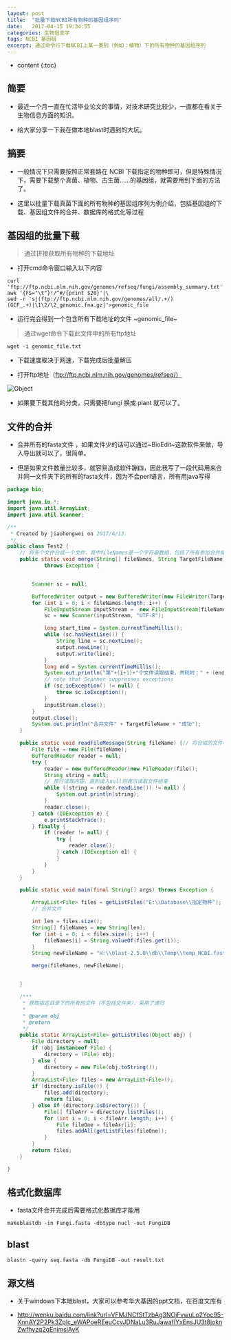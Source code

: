 ```yaml
---
layout: post
title:  "批量下载NCBI所有物种的基因组序列"
date:   2017-04-15 19:34:55
categories: 生物信息学
tags: NCBI 基因组
excerpt: 通过命令行下载NCBI上某一类别（例如：植物）下的所有物种的基因组序列
---
```


* content
{:toc}

## 简要

*   最近一个月一直在忙活毕业论文的事情，对技术研究比较少，一直都在看关于生物信息方面的知识。

*   给大家分享一下我在做本地blast时遇到的大坑。


## 摘要

*   一般情况下只需要按照正常套路在 NCBI 下载指定的物种即可，但是特殊情况下，需要下载整个真菌、植物、古生菌……的基因组，就需要用到下面的方法了。

*   这里以批量下载真菌下面的所有物种的基因组序列为例介绍，包括基因组的下载、基因组文件的合并、数据库的格式化等过程


##  基因组的批量下载

>   通过拼接获取所有物种的下载地址

*   打开cmd命令窗口输入以下内容

```shell
curl 'ftp://ftp.ncbi.nlm.nih.gov/genomes/refseq/fungi/assembly_summary.txt'|\ 
awk '{FS="\t"}!/^#/{print $20}'|\  
sed -r 's|(ftp://ftp.ncbi.nlm.nih.gov/genomes/all/.+/)(GCF_.+)|\1\2/\2_genomic.fna.gz|'>genomic_file
```

*   运行完会得到一个包含所有下载地址的文件 ~genomic_file~

>   通过wget命令下载此文件中的所有ftp地址

```shell
wget -i genomic_file.txt
```

*   下载速度取决于网速，下载完成后批量解压

*   打开ftp地址（ftp://ftp.ncbi.nlm.nih.gov/genomes/refseq/）
    
![Object](http://jiaohongwei.github.io/images/2017-04/20170426173125.png)


*   如果要下载其他的分类，只需要把fungi 换成 plant 就可以了。

##  文件的合并

*   合并所有的fasta文件 ，如果文件少的话可以通过~BioEdit~这款软件来做，导入导出就可以了，很简单。

*   但是如果文件数量比较多，就容易造成软件蹦四，因此我写了一段代码用来合并同一文件夹下的所有的fasta文件，因为不会perl语言，所有用java写得

```java
package bio;

import java.io.*;
import java.util.ArrayList;
import java.util.Scanner;

/**
 * Created by jiaohongwei on 2017/4/13.
 */
public class Test2 {
    // 将多个文件合成一个文件，其中fileNames是一个字符串数组，包括了所有参加合并操作的文件的全路径，TargetFileName指的是合成后的文件的全路径
    public static void merge(String[] fileNames, String TargetFileName)
            throws Exception {


        Scanner sc = null;

        BufferedWriter output = new BufferedWriter(new FileWriter(TargetFileName));
        for (int i = 0; i < fileNames.length; i++) {
            FileInputStream inputStream =  new FileInputStream(fileNames[i]);
            sc = new Scanner(inputStream, "UTF-8");

            long start_time = System.currentTimeMillis();
            while (sc.hasNextLine()) {
                String line = sc.nextLine();
                output.newLine();
                output.write(line);
            }
            long end = System.currentTimeMillis();
            System.out.println("第"+(i+1)+"个文件读取结束，共耗时：" + (end - start_time) / 1000 + "s");
            // note that Scanner suppresses exceptions
            if (sc.ioException() != null) {
                throw sc.ioException();
            }
            inputStream.close();
        }
        output.close();
        System.out.println("合并文件" + TargetFileName + "成功");
    }

    public static void readFileMessage(String fileName) {// 将合成的文件中的内容读出
        File file = new File(fileName);
        BufferedReader reader = null;
        try {
            reader = new BufferedReader(new FileReader(file));
            String string = null;
            // 按行读取内容，直到读入null则表示读取文件结束
            while ((string = reader.readLine()) != null) {
                System.out.println(string);
            }
            reader.close();
        } catch (IOException e) {
            e.printStackTrace();
        } finally {
            if (reader != null) {
                try {
                    reader.close();
                } catch (IOException e1) {
                }
            }
        }
    }

    public static void main(final String[] args) throws Exception {

        ArrayList<File> files = getListFiles("E:\\Database\\指定物种");
        // 合并文件

        int len = files.size();
        String[] fileNames = new String[len];
        for (int i = 0; i < files.size(); i++) {
            fileNames[i] = String.valueOf(files.get(i));
        }
        String newFileName = "H:\\blast-2.5.0\\db\\Temp\\temp_NCBI.fasta";

        merge(fileNames, newFileName);


    }

    /***
     * 获取指定目录下的所有的文件（不包括文件夹），采用了递归
     *
     * @param obj
     * @return
     */
    public static ArrayList<File> getListFiles(Object obj) {
        File directory = null;
        if (obj instanceof File) {
            directory = (File) obj;
        } else {
            directory = new File(obj.toString());
        }
        ArrayList<File> files = new ArrayList<File>();
        if (directory.isFile()) {
            files.add(directory);
            return files;
        } else if (directory.isDirectory()) {
            File[] fileArr = directory.listFiles();
            for (int i = 0; i < fileArr.length; i++) {
                File fileOne = fileArr[i];
                files.addAll(getListFiles(fileOne));
            }
        }
        return files;
    }

}


```

##  格式化数据库

*   fasta文件合并完成后需要格式化数据库才能用

```
makeblastdb -in Fungi.fasta -dbtype nucl -out FungiDB
```

##  blast

```
blastn -query seq.fasta -db FungiDB -out result.txt
```

##  源文档


*   关于windows下本地blast，大家可以参考华大基因的ppt文档，在百度文库有

*   http://wenku.baidu.com/link?url=VFMJNCfStTzbAg3NOjFvwuLo2Yoc95-XnnAY2P2Pk3Zplc_eWAPoeREeuCcvJDNaLu3RuJawaflYxEnsJU3t8joknZwfhyzq2qEnimsiAyK

